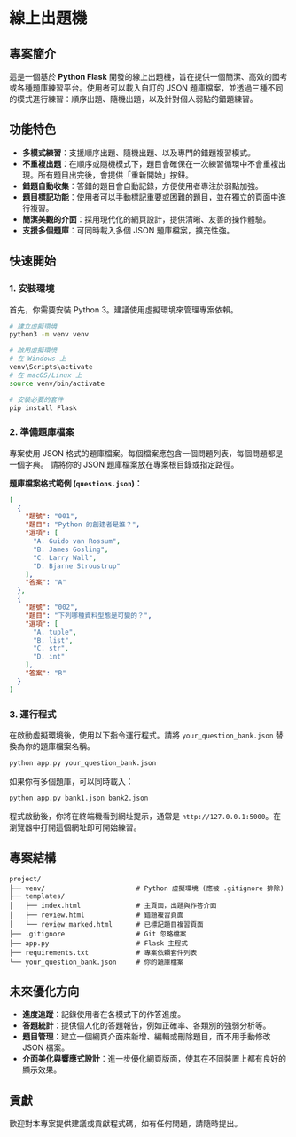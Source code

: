 # 線上出題機

## 專案簡介

這是一個基於 **Python Flask** 開發的線上出題機，旨在提供一個簡潔、高效的國考或各種題庫練習平台。使用者可以載入自訂的 JSON 題庫檔案，並透過三種不同的模式進行練習：順序出題、隨機出題，以及針對個人弱點的錯題練習。

## 功能特色

  * **多模式練習**：支援順序出題、隨機出題、以及專門的錯題複習模式。
  * **不重複出題**：在順序或隨機模式下，題目會確保在一次練習循環中不會重複出現。所有題目出完後，會提供「重新開始」按鈕。
  * **錯題自動收集**：答錯的題目會自動記錄，方便使用者專注於弱點加強。
  * **題目標記功能**：使用者可以手動標記重要或困難的題目，並在獨立的頁面中進行複習。
  * **簡潔美觀的介面**：採用現代化的網頁設計，提供清晰、友善的操作體驗。
  * **支援多個題庫**：可同時載入多個 JSON 題庫檔案，擴充性強。

## 快速開始

### 1\. 安裝環境

首先，你需要安裝 Python 3。建議使用虛擬環境來管理專案依賴。

```bash
# 建立虛擬環境
python3 -m venv venv

# 啟用虛擬環境
# 在 Windows 上
venv\Scripts\activate
# 在 macOS/Linux 上
source venv/bin/activate

# 安裝必要的套件
pip install Flask
```

### 2\. 準備題庫檔案

專案使用 JSON 格式的題庫檔案。每個檔案應包含一個問題列表，每個問題都是一個字典。
請將你的 JSON 題庫檔案放在專案根目錄或指定路徑。

**題庫檔案格式範例 (`questions.json`)：**

```json
[
  {
    "題號": "001",
    "題目": "Python 的創建者是誰？",
    "選項": [
      "A. Guido van Rossum",
      "B. James Gosling",
      "C. Larry Wall",
      "D. Bjarne Stroustrup"
    ],
    "答案": "A"
  },
  {
    "題號": "002",
    "題目": "下列哪種資料型態是可變的？",
    "選項": [
      "A. tuple",
      "B. list",
      "C. str",
      "D. int"
    ],
    "答案": "B"
  }
]
```

### 3\. 運行程式

在啟動虛擬環境後，使用以下指令運行程式。請將 `your_question_bank.json` 替換為你的題庫檔案名稱。

```bash
python app.py your_question_bank.json
```

如果你有多個題庫，可以同時載入：

```bash
python app.py bank1.json bank2.json
```

程式啟動後，你將在終端機看到網址提示，通常是 `http://127.0.0.1:5000`。在瀏覽器中打開這個網址即可開始練習。

## 專案結構

```
project/
├── venv/                       # Python 虛擬環境 (應被 .gitignore 排除)
├── templates/
│   ├── index.html              # 主頁面，出題與作答介面
│   ├── review.html             # 錯題複習頁面
│   └── review_marked.html      # 已標記題目複習頁面
├── .gitignore                  # Git 忽略檔案
├── app.py                      # Flask 主程式
├── requirements.txt            # 專案依賴套件列表
└── your_question_bank.json     # 你的題庫檔案
```

## 未來優化方向

  * **進度追蹤**：記錄使用者在各模式下的作答進度。
  * **答題統計**：提供個人化的答題報告，例如正確率、各類別的強弱分析等。
  * **題目管理**：建立一個網頁介面來新增、編輯或刪除題目，而不用手動修改 JSON 檔案。
  * **介面美化與響應式設計**：進一步優化網頁版面，使其在不同裝置上都有良好的顯示效果。

## 貢獻

歡迎對本專案提供建議或貢獻程式碼，如有任何問題，請隨時提出。
